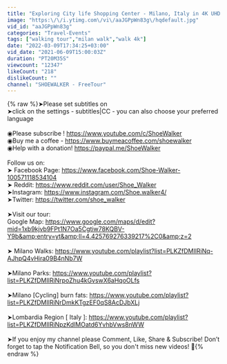 ```yaml
---
title: "Exploring City life Shopping Center - Milano, Italy in 4K UHD | Shopping destination | 2021"
image: "https:\/\/i.ytimg.com\/vi\/aaJGPpWn83g\/hqdefault.jpg"
vid_id: "aaJGPpWn83g"
categories: "Travel-Events"
tags: ["walking tour","milan walk","walk 4k"]
date: "2022-03-09T17:34:25+03:00"
vid_date: "2021-06-09T15:00:03Z"
duration: "PT20M35S"
viewcount: "12347"
likeCount: "218"
dislikeCount: ""
channel: "SHOEWALKER - FreeTour"
---
```

{% raw %}➤Please set subtitles on <br />➤click on the settings - subtitles|CC - you can also choose your preferred language<br /><br />◉Please subscribe ! <a rel="nofollow" target="blank" href="https://www.youtube.com/c/ShoeWalker">https://www.youtube.com/c/ShoeWalker</a><br />◉Buy me a coffee - <a rel="nofollow" target="blank" href="https://www.buymeacoffee.com/shoewalker">https://www.buymeacoffee.com/shoewalker</a><br />◉Help with a donation! <a rel="nofollow" target="blank" href="https://paypal.me/ShoeWalker">https://paypal.me/ShoeWalker</a><br /><br />Follow us on:<br />➤ Facebook Page: <a rel="nofollow" target="blank" href="https://www.facebook.com/Shoe-Walker-100571118534104">https://www.facebook.com/Shoe-Walker-100571118534104</a><br />➤ Reddit: <a rel="nofollow" target="blank" href="https://www.reddit.com/user/Shoe_Walker">https://www.reddit.com/user/Shoe_Walker</a><br />➤Instagram: <a rel="nofollow" target="blank" href="https://www.instagram.com/Shoe.walker4/">https://www.instagram.com/Shoe.walker4/</a><br />➤Twitter: <a rel="nofollow" target="blank" href="https://twitter.com/shoe_walker">https://twitter.com/shoe_walker</a><br /><br />➤Visit our tour:<br />Google Map: <a rel="nofollow" target="blank" href="https://www.google.com/maps/d/edit?mid=1xb9kjvb9FPt1N7Oa5Cgtiw78KQBV-Y9b&amp;entry=yt&amp;ll=4.425769276339217%2C0&amp;z=2">https://www.google.com/maps/d/edit?mid=1xb9kjvb9FPt1N7Oa5Cgtiw78KQBV-Y9b&amp;entry=yt&amp;ll=4.425769276339217%2C0&amp;z=2</a><br /><br />➤ Milano Walks: <a rel="nofollow" target="blank" href="https://www.youtube.com/playlist?list=PLKZfDMIlRiNq-AJhpQ4vHira09B4nNb7W">https://www.youtube.com/playlist?list=PLKZfDMIlRiNq-AJhpQ4vHira09B4nNb7W</a><br /><br />➤Milano Parks: <a rel="nofollow" target="blank" href="https://www.youtube.com/playlist?list=PLKZfDMIlRiNrpoZhu4kGvswX6aHqoOLfs">https://www.youtube.com/playlist?list=PLKZfDMIlRiNrpoZhu4kGvswX6aHqoOLfs</a><br /><br />➤Milano [Cycling] burn fats: <a rel="nofollow" target="blank" href="https://www.youtube.com/playlist?list=PLKZfDMIlRiNrDmkKTgzEF0qS8AcDJbXLj">https://www.youtube.com/playlist?list=PLKZfDMIlRiNrDmkKTgzEF0qS8AcDJbXLj</a><br /><br />➤Lombardia Region [ Italy ]: <a rel="nofollow" target="blank" href="https://www.youtube.com/playlist?list=PLKZfDMIlRiNpzKdlMOatd6YvhbVws8nWW">https://www.youtube.com/playlist?list=PLKZfDMIlRiNpzKdlMOatd6YvhbVws8nWW</a><br /><br />➤If you enjoy my channel please Comment, Like, Share &amp; Subscribe! Don’t forget to tap the Notification Bell, so you don't miss new videos! 🎦{% endraw %}
